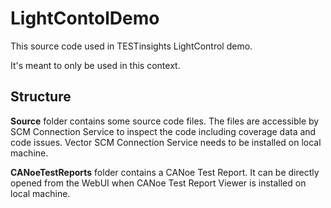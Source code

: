 # LightContolDemo

This source code used in TESTinsights LightControl demo.

It's meant to only be used in this context.

## Structure

**Source** folder contains some source code files.
The files are accessible by SCM Connection Service to inspect the code including coverage data and code issues.
Vector SCM Connection Service needs to be installed on local machine.

**CANoeTestReports** folder contains a CANoe Test Report.
It can be directly opened from the WebUI when CANoe Test Report Viewer is installed on local machine.
